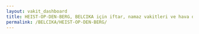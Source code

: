 ```yaml
---
layout: vakit_dashboard
title: HEIST-OP-DEN-BERG, BELCIKA için iftar, namaz vakitleri ve hava durumu - ilçe/eyalet seç
permalink: /BELCIKA/HEIST-OP-DEN-BERG/
---
```


<script type="text/javascript">
  var GLOBAL_COUNTRY = 'BELCIKA';
  var GLOBAL_CITY = 'HEIST-OP-DEN-BERG';
  var GLOBAL_STATE = '';
  var lat = 72;
  var lon = 21;
</script>
